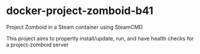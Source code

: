 # docker-project-zomboid-b41
Project Zomboid in a Steam container using SteamCMD

This project aims to propertly install/update, run, and have health checks for a project-zomboid server
